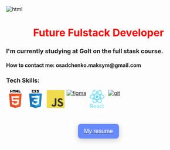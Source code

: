 <img src="https://cs7.pikabu.ru/post_img/2018/02/19/1/1518991312189050963.jpg" alt="html" width="">

<h1> Future Fulstack Developer</h1>

<h3>I'm currently studying at GoIt on the full stask course.</h3>

<h4>How to contact me: <a>osadchenko.maksym@gmail.com</a></h4>

<h3>Tech Skills:</h3>

<div class="programs">
<a href="https://www.w3.org/html/">
<img src="https://raw.githubusercontent.com/devicons/devicon/master/icons/html5/html5-original-wordmark.svg" alt="html" width="50">
</a>

<a href="https://www.w3schools.com/css/">
<img src="https://raw.githubusercontent.com/devicons/devicon/master/icons/css3/css3-original-wordmark.svg" alt="css" width="50">
</a>

<a href="https://developer.mozilla.org/en-US/docs/Web/JavaScript">
<img src="https://raw.githubusercontent.com/devicons/devicon/master/icons/javascript/javascript-original.svg" alt="js" width="50">
</a>

<a href="https://www.figma.com/">
<img src="https://camo.githubusercontent.com/f32e9cca1f0df0138a8f536217daa54ad21b6913642422f32e3c5c623f3a06b9/68747470733a2f2f7777772e766563746f726c6f676f2e7a6f6e652f6c6f676f732f6669676d612f6669676d612d69636f6e2e737667" alt="figma" width="50">
</a>

<a href="https://reactjs.org/">
<img src="https://raw.githubusercontent.com/devicons/devicon/master/icons/react/react-original-wordmark.svg" alt="react" width="50">
</a>

<a href="https://git-scm.com/">
<img src="https://camo.githubusercontent.com/fcafa5ebc1f5f789ae7d012a3ecd8fe7bda49516591caf7c37698f764165d880/68747470733a2f2f7777772e766563746f726c6f676f2e7a6f6e652f6c6f676f732f6769742d73636d2f6769742d73636d2d69636f6e2e737667" alt="git" width="50">
</a>
</div>

[<button >My resume</button>](https://ghostkato.github.io/Resume-project/)

<style>
  h1 {
    text-align: center;
    color: red;
  }
  .programs {
    display: flex;
    gap:5px;
    margin-bottom: 40px;
  } 

  button {    
  display: flex;
  justify-content: center;
  align-items: center;
  background-color: #4e75ff;
  color: #fff;
  border-radius: 8px;
  padding: 8px 16px;
  border: none;
  font-size: 16px;
  font-family: "Montserrat", sans-serif;
  height: 40px;
  transition: all 0.3s ease;
  position: relative;
  overflow: hidden;
  box-shadow: 0 4px 15px rgba(0, 0, 0, 0.2);
  margin: 0 auto;
}

button:hover {
  background: #6c8cff;
  color: fuchsia;
  box-shadow: 0 6px 20px rgba(0, 0, 0, 0.3);
  transform: translateY(-2px);
}

button::before {
  content: "";
  position: absolute;
  top: 50%;
  left: 50%;
  width: 300%;
  height: 300%;
  background-color: rgba(255, 255, 255, 0.15);
  transform: translate(-50%, -50%) rotate(45deg);
  transition: all 0.3s ease;
  border-radius: 50%;
  z-index: 0;
}

button:hover::before {
  width: 0;
  height: 0;
}

button:active {
  transform: translateY(1px);
  box-shadow: 0 4px 10px rgba(0, 0, 0, 0.2);
}

button span {
  position: relative;
  z-index: 1;
}   
</style>
